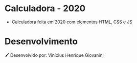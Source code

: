 # Calculadora - 2020

- Calculadora feita em 2020 com elementos HTML, CSS e JS

# Desenvolvimento

🖌 Desenvolvido por: Vinícius Henrique Giovanini